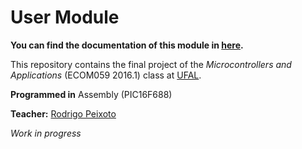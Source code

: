 # User Module
**You can find the documentation of this module in [here](https://github.com/QueueManager/AttendantModule.X/wiki).**

This repository contains the final project of the _Microcontrollers and Applications_ (ECOM059 2016.1) class at [UFAL](http://www.ufal.edu.br).

**Programmed in** Assembly (PIC16F688)

**Teacher:** [Rodrigo Peixoto](https://www.github.com/rodrigopex)

_Work in progress_
